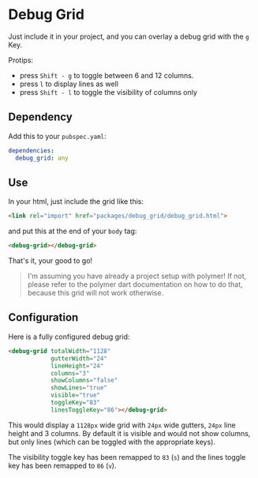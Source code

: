 # Debug Grid

Just include it in your project, and you can overlay a debug grid with the
`g` Key.

Protips:

- press `Shift - g` to toggle between 6 and 12 columns.
- press `l` to display lines as well
- press `Shift - l` to toggle the visibility of columns only



## Dependency

Add this to your `pubspec.yaml`:

```yaml
dependencies:
  debug_grid: any
```


## Use


In your html, just include the grid like this:

```html
<link rel="import" href="packages/debug_grid/debug_grid.html">
```

and put this at the end of your `body` tag:

```html
<debug-grid></debug-grid>
```

That's it, your good to go!


> I'm assuming you have already a project setup with polymer! If not, please
> refer to the polymer dart documentation on how to do that, because this grid
> will not work otherwise.


## Configuration

Here is a fully configured debug grid:

```html
<debug-grid totalWidth="1128"
            gutterWidth="24"
            lineHeight="24"
            columns="3"
            showColumns="false"
            showLines="true"
            visible="true"
            toggleKey="83"
            linesToggleKey="86"></debug-grid>
```

This would display a `1128px` wide grid with `24px` wide gutters, `24px` line
height and 3 columns.
By default it is visible and would not show columns, but only lines (which can be toggled
with the appropriate keys).

The visibility toggle key has been remapped to `83` (`s`) and the lines
toggle key has been remapped to `86` (`v`).
